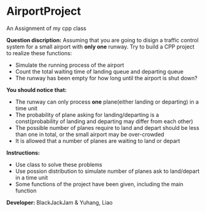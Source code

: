 # AirportProject
An Assignment of my cpp class

**Question discription:**
Assuming that you are going to disign a traffic control system for a small airport with **only one** runway.
Try to build a CPP project to realize these functions:

* Simulate the running process of the airport
* Count the total waiting time of landing queue and departing queue
* The runway has been empty for how long until the airport is shut down?

**You should notice that:**

* The runway can only process **one** plane(either landing or departing) in a time unit
* The probability of plane asking for landing/departing is a const(probability of landing and departing may differ from each other)
* The possible number of planes require to land and depart should be less than one in total, or the small airport may be over-crowded
* It is allowed that a number of planes are waiting to land or depart

**Instructions:**

* Use class to solve these problems
* Use possion distribution to simulate number of planes ask to land/depart in a time unit
* Some functions of the project have been given, including the main function

**Developer:** BlackJackJam & Yuhang, Liao